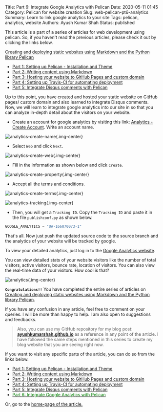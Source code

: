 Title: Part 6: Integrate Google Analytics with Pelican
Date: 2020-05-11 01:45
Category: Pelican for website creation
Slug: web-pelican-pt6-analytics
Summary: Learn to link google analytics to your site
Tags: pelican, analytics, website
Authors: Ayush Kumar Shah
Status: published

This article is a part of a series of articles for web development using pelican. So, if you haven't read the previous
articles, please check it out by clicking the links below.

[Creating and deploying static websites using Markdown and the Python library Pelican](https://shahayush.com/2020/03/web-pelican-intro)

- [Part 1: Setting up Pelican - Installation and Theme](https://shahayush.com/2020/03/web-pelican-pt1-setup)
- [Part 2: Writing content using Markdown](https://shahayush.com/2020/03/web-pelican-pt2-markdown)
- [Part 3: Hosting your website to GitHub Pages and custom domain](https://shahayush.com/2020/03/web-pelican-pt3-hosting)
- [Part 4: Setting up Travis-CI for automating deployment](https://shahayush.com/2020/05/web-pelican-pt4-travisci)
- [Part 5: Integrate Disqus comments with Pelican](https://shahayush.com/2020/05/web-pelican-pt5-disqus)

Up to this point, you have created and hosted your static website on GitHub pages/ custom domain and also learned to integrate Disqus comments. Now, we will learn to integrate google analytics into our
site in so that you can analyze in-depth detail about the visitors on your website.

- Create an account for google analytics by visiting this link: [Analytics - Create Account](https://analytics.google.com/analytics/web/provision/#/provision/create). Write an account name.

![analytics-create-name](/images/analytics-create-name.png){.img-center}

- Select `Web` and click `Next`.

![analytics-create-web](/images/analytics-create-web.png){.img-center}

- Fill in the information as shown below and click `Create`.

![analytics-create-property](/images/analytics-create-property.png){.img-center}

- Accept all the terms and conditions.

![analytics-create-terms](/images/analytics-create-terms.png){.img-center}

![analytics-tracking](/images/analytics-tracking.png){.img-center}

- Then, you will get a `Tracking ID`. Copy the `Tracking ID` and paste it in the file `publishconf.py` as shown below.

```python
GOOGLE_ANALYTICS = "UA-166070073-1"
```

That's all. Now just push the updated source code to the source branch and the analytics of your website will be tracked by google.

To view your detailed analytics, just log in to the [Google Analytics website](https://analytics.google.com/analytics/web/). 

You can view detailed stats of your website visitors like the number of total visitors, active visitors, bounce rate, location of visitors. You can also view the real-time data of your visitors. How cool
is that?

![analytics](/images/analytics.png){.img-center}

**`Congratulations!!`** You have completed the entire series of articles on [Creating and deploying static websites using Markdown and the Python library
Pelican](https://shahayush.com/2020/03/web-pelican-intro).

If you have any confusion in any article, feel free to comment on your queries. I will be more than happy to help. I am
also open to suggestions and feedbacks.  

>Also, you can use my GitHub repository for my blog post: [**ayushkumarshah.github.io**](https://github.com/ayushkumarshah/ayushkumarshah.github.io) as a
reference in any point of the article. I have followed the same steps mentioned in this series to create my blog
website that you are seeing right now.

If you want to visit any specific parts of the article, you can do so from the links below.

- [Part 1: Setting up Pelican - Installation and Theme](https://shahayush.com/2020/03/web-pelican-pt1-setup)
- [Part 2: Writing content using Markdown](https://shahayush.com/2020/03/web-pelican-pt2-markdown)
- [Part 3: Hosting your website to GitHub Pages and custom domain](https://shahayush.com/2020/03/web-pelican-pt3-hosting)
- [Part 4: Setting up Travis-CI for automating deployment](https://shahayush.com/2020/05/web-pelican-pt4-travisci)
- [Part 5: Integrate Disqus comments with Pelican](https://shahayush.com/2020/05/web-pelican-pt5-disqus)
- [<span style="color:green">Part 6: Integrate Google Analytics with Pelican</span>](https://shahayush.com/2020/05/web-pelican-pt6-analytics)

Or, go to the [home-page of the article.](https://shahayush.com/2020/03/web-pelican-intro)